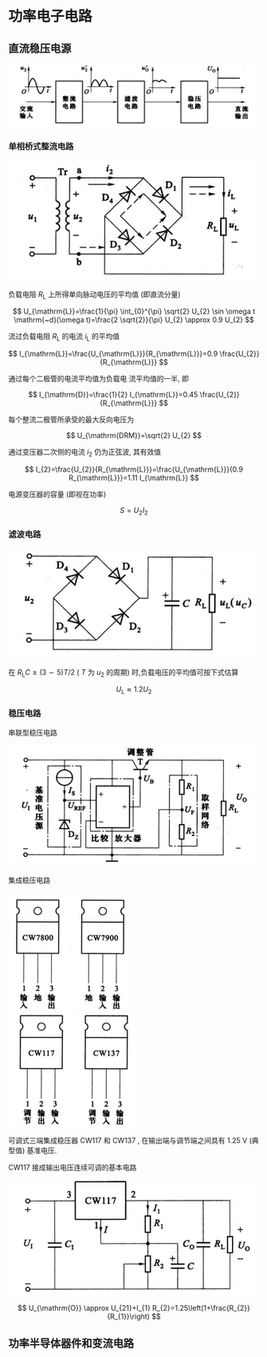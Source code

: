 # 功率电子电路

## 直流稳压电源

![](PasteImage/2023-05-25-11-08-12.png)

### 单相桥式整流电路

![](PasteImage/2023-05-25-11-08-56.png)

负载电阻  $R_{\mathrm{L}}$  上所得单向脉动电压的平均值 (即直流分量)

$$
U_{\mathrm{L}}=\frac{1}{\pi} \int_{0}^{\pi} \sqrt{2} U_{2} \sin \omega t \mathrm{~d}(\omega t)=\frac{2 \sqrt{2}}{\pi} U_{2} \approx 0.9 U_{2}
$$

流过负载电阻  $R_{\mathrm{L}}$  的电流  $i_{\mathrm{L}}$  的平均值

$$
I_{\mathrm{L}}=\frac{U_{\mathrm{L}}}{R_{\mathrm{L}}}=0.9 \frac{U_{2}}{R_{\mathrm{L}}}
$$

通过每个二极管的电流平均值为负载电 流平均值的一半, 即

$$
I_{\mathrm{D}}=\frac{1}{2} I_{\mathrm{L}}=0.45 \frac{U_{2}}{R_{\mathrm{L}}}
$$

每个整流二极管所承受的最大反向电压为

$$
U_{\mathrm{DRM}}=\sqrt{2} U_{2}
$$


通过变压器二次侧的电流  $i_{2}$  仍为正弦波, 其有效值

$$
I_{2}=\frac{U_{2}}{R_{\mathrm{L}}}=\frac{U_{\mathrm{L}}}{0.9 R_{\mathrm{L}}}=1.11 I_{\mathrm{L}}
$$

电源变压器的容量 (即视在功率)

$$
S=U_{2} I_{2}
$$

### 滤波电路

![](PasteImage/2023-05-25-11-18-16.png)

在  $R_{\mathrm{L}} C \geqslant(3 \sim 5) T / 2$  ( $T$  为  $u_{2}$  的周期) 时,负载电压的平均值可按下式估算

$$
U_{\mathrm{L}} \approx 1.2 U_{2}
$$

### 稳压电路

串联型稳压电路

![](PasteImage/2023-05-25-11-21-12.png)

集成稳压电路

![](PasteImage/2023-05-25-11-22-45.png)![](PasteImage/2023-05-25-11-25-19.png)


可调式三端集成稳压器 CW117 和 CW137 , 在输出端与调节端之间具有 1.25 V (典型值) 基准电压.

CW117 接成输出电压连续可调的基本电路

![](PasteImage/2023-05-25-11-28-57.png)

$$
U_{\mathrm{O}} \approx U_{21}+I_{1} R_{2}=1.25\left(1+\frac{R_{2}}{R_{1}}\right)
$$

## 功率半导体器件和变流电路


